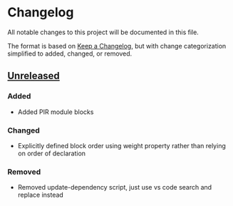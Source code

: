 # Changelog

All notable changes to this project will be documented in this file.

The format is based on [Keep a Changelog](https://keepachangelog.com), but with change categorization simplified to added, changed, or removed.

## [Unreleased]

### Added

-   Added PIR module blocks

### Changed

-   Explicitly defined block order using weight property rather than relying on order of declaration

### Removed

-   Removed update-dependency script, just use vs code search and replace instead

[unreleased]: https://github.com/Forward-Education/pxt-fwd-modules/compare/v1.0.10...HEAD
